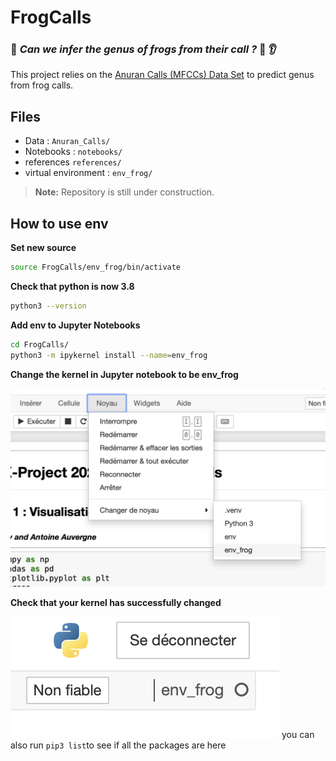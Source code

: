 
# FrogCalls
### :frog: *Can we infer the genus of frogs from their call ?* :frog: :ear:


This project relies on the [Anuran Calls (MFCCs) Data Set](https://archive.ics.uci.edu/ml/datasets/Anuran+Calls+%28MFCCs%29) to predict genus from frog calls.

## Files

* Data :  ```Anuran_Calls/```
* Notebooks :  ```notebooks/```
* references ```references/```
* virtual environment : ```env_frog/```

> **Note:** Repository is still under construction.

## How to use env

**Set new source**

```bash
source FrogCalls/env_frog/bin/activate
```

**Check that python is now 3.8**
```bash
python3 --version 
```

**Add env to Jupyter Notebooks**

```bash
cd FrogCalls/
python3 -m ipykernel install --name=env_frog
```

**Change the kernel in Jupyter notebook to be env_frog**


![Change kernel](/images/tuto1.png)


**Check that your kernel has successfully changed**

![Change kernel](/images/tuto2.png)
you can also run ```pip3 list```to see if all the packages are here